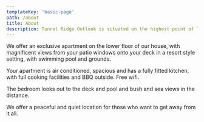 ```yaml
---
templateKey: 'basic-page'
path: /about
title: About
description: Tunnel Ridge Outlook is situated on the highest point of Tunnel Ridge Road
---
```

We offer an exclusive apartment on the lower floor of our house, with magnificent views from your patio windows onto your deck in a resort style setting, with swimming pool and grounds.

​Your apartment is air conditioned, spacious and has a fully fitted kitchen, with full cooking facilities and BBQ outside.  Free wifi.

The bedroom looks out to the deck and pool and bush and sea views in the distance.

​We offer a peaceful and quiet location for those who want to get away from it all.
